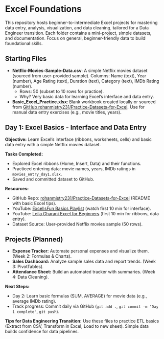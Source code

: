 # Excel Foundations

This repository hosts beginner-to-intermediate Excel projects for mastering data entry, analysis, visualization, and data cleaning, tailored for a Data Engineer transition. Each folder contains a mini-project, simple datasets, and documentation. Focus on general, beginner-friendly data to build foundational skills.

## Starting Files
- **Netflix-Movies-Sample-Data.csv**: A simple Netflix movies dataset (sourced from user-provided sample). Columns: Name (text), Year (number), Age Rating (text), Duration (text), Category (text), IMDb Rating (number).  
  - Rows: 50 (subset to 10 rows for practice).  
  - Why? Very basic data for learning Excel’s interface and data entry.  
- **Basic_Excel_Practice.xlsx**: Blank workbook created locally or sourced from [GitHub rohanmistry231/Practice-Datasets-for-Excel](https://github.com/rohanmistry231/Practice-Datasets-for-Excel). Use for manual data entry exercises (e.g., movie titles, years).

## Day 1: Excel Basics - Interface and Data Entry
**Objective:** Learn Excel’s interface (ribbons, worksheets, cells) and basic data entry with a simple Netflix movies dataset.

**Tasks Completed:**
- Explored Excel ribbons (Home, Insert, Data) and their functions.
- Practiced entering data: movie names, years, IMDb ratings in `movies_entry_day1.xlsx`.
- Saved and committed dataset to GitHub.

**Resources:**
- GitHub Repo: [rohanmistry231/Practice-Datasets-for-Excel](https://github.com/rohanmistry231/Practice-Datasets-for-Excel) (README with basic Excel tips).
- YouTube: [ExcelIsFun Basics Playlist](https://www.youtube.com/watch?v=0M4r0G7b9jA&list=PLrRPvpgDmw0n34OMHeS94epP1sN3v0fbV) (watch first 10 min for interface).
- YouTube: [Leila Gharani Excel for Beginners](https://www.youtube.com/watch?v=Vl0H-qTclOg) (first 10 min for ribbons, data entry).
- Dataset Source: User-provided Netflix movies sample (50 rows).

## Projects (Planned)
- **Expense Tracker:** Automate personal expenses and visualize them. (Week 2: Formulas & Charts).
- **Sales Dashboard:** Analyze sample sales data and report trends. (Week 3: PivotTables).
- **Attendance Sheet:** Build an automated tracker with summaries. (Week 4: Data Cleaning).

**Next Steps:**
- Day 2: Learn basic formulas (SUM, AVERAGE) for movie data (e.g., average IMDb rating).
- Track progress: Commit daily via GitHub (`git add .`, `git commit -m "Day 1 complete"`, `git push`).

**Tips for Data Engineering Transition:** Use these files to practice ETL basics (Extract from CSV, Transform in Excel, Load to new sheet). Simple data builds confidence for data pipelines.
